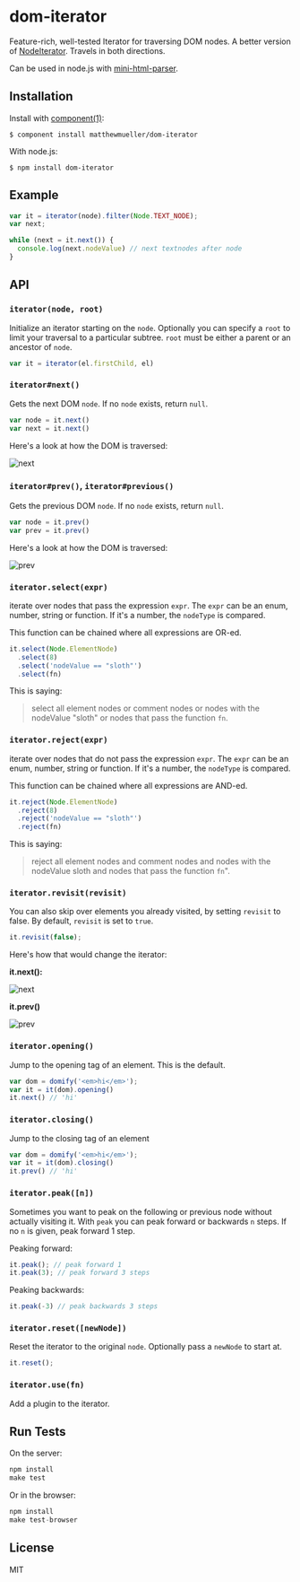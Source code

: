 
# dom-iterator

  Feature-rich, well-tested Iterator for traversing DOM nodes. A better version of [NodeIterator](https://developer.mozilla.org/en-US/docs/Web/API/NodeIterator). Travels in both directions.

  Can be used in node.js with [mini-html-parser](http://github.com/matthewmueller/mini-html-parser).

## Installation

  Install with [component(1)](http://component.io):

    $ component install matthewmueller/dom-iterator

  With node.js:

    $ npm install dom-iterator

## Example

```js
var it = iterator(node).filter(Node.TEXT_NODE);
var next;

while (next = it.next()) {
  console.log(next.nodeValue) // next textnodes after node
}
```

## API

### `iterator(node, root)`

Initialize an iterator starting on the `node`. Optionally you can
specify a `root` to limit your traversal to a particular subtree.
`root` must be either a parent or an ancestor of `node`.

```js
var it = iterator(el.firstChild, el)
```

### `iterator#next()`

Gets the next DOM `node`. If no `node` exists, return `null`.

```js
var node = it.next()
var next = it.next()
```

Here's a look at how the DOM is traversed:

![next](https://i.cloudup.com/kl80e5axNP.png)

### `iterator#prev()`, `iterator#previous()`

Gets the previous DOM `node`. If no `node` exists, return `null`.

```js
var node = it.prev()
var prev = it.prev()
```

Here's a look at how the DOM is traversed:

![prev](https://i.cloudup.com/EkaCyvdwvF.png)

### `iterator.select(expr)`

iterate over nodes that pass the expression `expr`. The `expr` can be an
enum, number, string or function. If it's a number, the `nodeType` is compared.

This function can be chained where all expressions are OR-ed.

```js
it.select(Node.ElementNode)
  .select(8)
  .select('nodeValue == "sloth"')
  .select(fn)
```

This is saying:

> select all element nodes or comment nodes
> or nodes with the nodeValue "sloth" or
> nodes that pass the function `fn`.

### `iterator.reject(expr)`

iterate over nodes that do not pass the expression `expr`. The `expr` can be an
enum, number, string or function. If it's a number, the `nodeType` is compared.

This function can be chained where all expressions are AND-ed.

```js
it.reject(Node.ElementNode)
  .reject(8)
  .reject('nodeValue == "sloth"')
  .reject(fn)
```

This is saying:

> reject all element nodes and comment nodes
> and nodes with the nodeValue sloth and
> nodes that pass the function `fn`".

### `iterator.revisit(revisit)`

You can also skip over elements you already visited, by setting `revisit` to false. By default, `revisit` is set to `true`.

```js
it.revisit(false);
```

Here's how that would change the iterator:

**it.next():**

![next](https://i.cloudup.com/VX6BbZEuzf.png)

**it.prev()**

![prev](https://i.cloudup.com/NEKe6F4EUX.png)

### `iterator.opening()`

Jump to the opening tag of an element. This is the default.

```js
var dom = domify('<em>hi</em>');
var it = it(dom).opening()
it.next() // 'hi'
```

### `iterator.closing()`

Jump to the closing tag of an element

```js
var dom = domify('<em>hi</em>');
var it = it(dom).closing()
it.prev() // 'hi'
```

### `iterator.peak([n])`

Sometimes you want to peak on the following or previous node without actually visiting it. With `peak` you can peak forward or backwards `n` steps. If no `n` is given, peak forward 1 step.

Peaking forward:

```js
it.peak(); // peak forward 1
it.peak(3); // peak forward 3 steps
```

Peaking backwards:

```js
it.peak(-3) // peak backwards 3 steps
```

### `iterator.reset([newNode])`

Reset the iterator to the original `node`. Optionally pass a `newNode` to start at.

```js
it.reset();
```

### `iterator.use(fn)`

Add a plugin to the iterator.

## Run Tests

On the server:

```js
npm install
make test
```

Or in the browser:

```js
npm install
make test-browser
```

## License

  MIT
